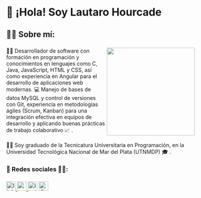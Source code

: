 
<h1 align="left">👋 ¡Hola! Soy Lautaro Hourcade</h1>

<h2 align="left">🙋‍♂️ Sobre mí:</h2>

###
<img align="right" height="235" src="https://media1.giphy.com/media/v1.Y2lkPTc5MGI3NjExZ21uenh2N3VzazIxaHh3amlwdmZtNDU3MTljOHg4Y3V1ZDR6anVmbCZlcD12MV9pbnRlcm5hbF9naWZfYnlfaWQmY3Q9cw/cmCEsJZHYBPels360q/giphy.gif"  />

###

<p align="left">👨‍💻 Desarrollador de software con formación en programación y conocimientos en lenguajes como C,<br>Java, JavaScript, HTML y CSS, así como experiencia en Angular para el desarrollo de aplicaciones web<br>modernas. 💻 Manejo de bases de datos MySQL y control de versiones con Git, experiencia en metodologías ágiles (Scrum, Kanban) para una integración efectiva en equipos de desarrollo y aplicando buenas prácticas de trabajo colaborativo 📈 .<br><br>👨‍🎓 Soy graduado de la Tecnicatura Universitaria en Programación, en la Universidad Tecnológica Nacional de Mar del Plata (UTNMDP) 🎓 .</p>

###

<h3 align="left">📸 Redes sociales 🤳🏻:</h3>

###

<div align="left">
  <a href="https://www.linkedin.com/in/lautaro-hourcade-205338343" target="_blank">
    <img src="https://img.shields.io/static/v1?message=LinkedIn&logo=linkedin&label=&color=0077B5&logoColor=white&labelColor=&style=for-the-badge" height="25" alt="linkedin logo"  />
  </a>
  <a href="lautaro13dejulio@gmail.com" target="_blank">
    <img src="https://img.shields.io/static/v1?message=Gmail&logo=gmail&label=&color=D14836&logoColor=white&labelColor=&style=for-the-badge" height="25" alt="gmail logo"  />
  </a>
  <img src="https://img.shields.io/static/v1?message=Instagram&logo=instagram&label=&color=E4405F&logoColor=white&labelColor=&style=for-the-badge" height="25" alt="instagram logo"  />
  <a href="lautaro13dejulio" target="_blank">
    <img src="https://img.shields.io/static/v1?message=Discord&logo=discord&label=&color=7289DA&logoColor=white&labelColor=&style=for-the-badge" height="25" alt="discord logo"  />
  </a>
</div>

###
